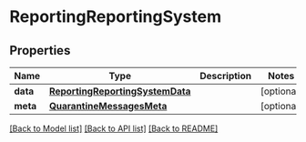 # ReportingReportingSystem

## Properties
Name | Type | Description | Notes
------------ | ------------- | ------------- | -------------
**data** | [**ReportingReportingSystemData**](ReportingReportingSystemData.md) |  | [optional] 
**meta** | [**QuarantineMessagesMeta**](QuarantineMessagesMeta.md) |  | [optional] 

[[Back to Model list]](../README.md#documentation-for-models) [[Back to API list]](../README.md#documentation-for-api-endpoints) [[Back to README]](../README.md)

